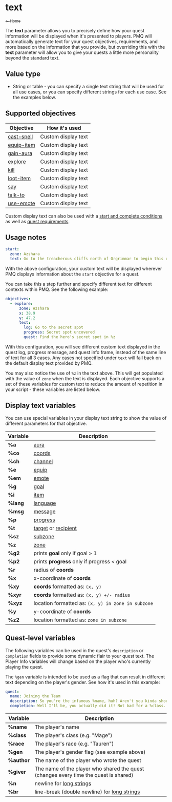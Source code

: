 # text

<a href="../index.md"><sub>← Home</sub></a>

The **text** parameter allows you to precisely define how your quest information will be displayed when it's presented to players. PMQ will automatically generate text for your quest objectives, requirements, and more based on the information that you provide, but overriding this with the **text** parameter will allow you to give your quests a little more personality beyond the standard text.

## Value type

* String or table - you can specify a single text string that will be used for all use cases, or you can specify different strings for each use case. See the examples below.

## Supported objectives

| Objective | How it's used |
|---|---|
| [cast-spell](../objectives/cast-spell.md) | Custom display text |
| [equip-item](../objectives/equip-item.md) | Custom display text |
| [gain-aura](../objectives/gain-aura.md) | Custom display text |
| [explore](../objectives/explore.md) | Custom display text |
| [kill](../objectives/kill.md) | Custom display text |
| [loot-item](../objectives/loot-item.md) | Custom display text |
| [say](../objectives/say.md) | Custom display text |
| [talk-to](../objectives/talk-to.md) | Custom display text |
| [use-emote](../objectives/use-emote.md) | Custom display text |

Custom display text can also be used with a [start and complete conditions](../guides/start-complete.md) as well as [quest requirements](../guides/requirements.md).

## Usage notes

```yaml
start:
  zone: Azshara
  text: Go to the treacherous cliffs north of Orgrimmar to begin this quest.
```

With the above configuration, your custom text will be displayed wherever PMQ displays information about the `start` objective for a quest.

You can take this a step further and specify different text for different contexts within PMQ. See the following example:

```yaml
objectives:
  - explore:
      zone: Azshara
      x: 38.9
      y: 47.2
      text:
        log: Go to the secret spot
        progress: Secret spot uncovered
        quest: Find the hero's secret spot in %z
```

With this configuration, you will see different custom text displayed in the quest log, progress message, and quest info frame, instead of the same line of text for all 3 cases. Any cases not specified under `text` will fall back on the default display text provided by PMQ.

You may also notice the use of `%z` in the text above. This will get populated with the value of `zone` when the text is displayed. Each objective supports a set of these variables for custom text to reduce the amount of repetition in your script - these variables are listed below.

## Display text variables

You can use special variables in your display text string to show the value of different parameters for that objective.

| Variable | Description |
|---|---|
| **%a** | [aura](../parameters/aura.md) |
| **%co** | [coords](../parameters/coords.md) |
| **%ch** | [channel](../parameters/channel.md) |
| **%e** | [equip](../parameters/equip.md) |
| **%em** | [emote](../parameters/emote.md) |
| **%g** | [goal](../parameters/goal.md) |
| **%i** | [item](../parameters/item.md) |
| **%lang** | [language](../parameters/language.md) |
| **%msg** | [message](../parameters/message.md) |
| **%p** | [progress](../parameters/goal.md) |
| **%t** | [target](../parameters/target.md) or [recipient](../parameters/recipient.md) |
| **%sz** | [subzone](../parameters/zone.md) |
| **%z** | [zone](../parameters/zone.md) |
| **%g2** | prints **goal** only if goal > 1 |
| **%p2** | prints **progress** only if progress < goal |
| **%r** | radius of **coords** |
| **%x** | x-coordinate of **coords** |
| **%xy** | **coords** formatted as: `(x, y)` |
| **%xyr** | **coords** formatted as: `(x, y) +/- radius` |
| **%xyz** | location formatted as: `(x, y) in zone in subzone` |
| **%y** | y-coordinate of **coords** |
| **%z2** | location formatted as: `zone in subzone` |

## Quest-level variables

The following variables can be used in the quest's `description` or `completion` fields to provide some dynamic flair to your quest text. The Player Info variables will change based on the player who's currently playing the quest.

The `%gen` variable is intended to be used as a flag that can result in different text depending on the player's gender. See how it's used in this example:

```yaml
quest:
  name: Joining the Team
  description: So you're the infamous %name, huh? Aren't you kinda short for a %race?
  completion: Well I'll be, you actually did it! Not bad for a %class. Glad to have a [%gen:guy|gal] like you on our team.
```

| Variable | Description
|---|---|
| **%name** | The player's name |
| **%class** | The player's class (e.g. "Mage") |
| **%race** | The player's race (e.g. "Tauren") |
| **%gen** | The player's gender flag (see example above) |
| **%author** | The name of the player who wrote the quest |
| **%giver** | The name of the player who shared the quest (changes every time the quest is shared) |
| **%n** | newline for [long strings](../guides/yaml-crash-course.md) |
| **%br** | line-break (double newline) for [long strings](../guides/yaml-crash-course.md) |
